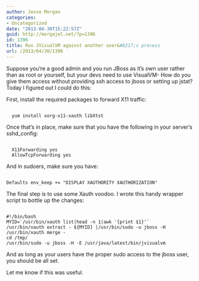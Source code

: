 ```yaml
---
author: Jesse Morgan
categories:
- Uncategorized
date: "2013-04-30T15:22:57Z"
guid: http://morgajel.net/?p=1396
id: 1396
title: Run JVisualVM against another user&#8217;s process
url: /2013/04/30/1396
---
```


Suppose you’re a good admin and you run JBoss as it’s own user rather than as root or yourself, but your devs need to use VisualVM- How do you give them access without providing ssh access to jboss or setting up jstat? Today I figured out I could do this:

First, install the required packages to forward X11 traffic:

```

  yum install xorg-x11-xauth libXtst
```

Once that’s in place, make sure that you have the following in your server’s sshd\_config:

```

  X11Forwarding yes
  AllowTcpForwarding yes
```

And in sudoers, make sure you have:

```

Defaults env_keep += "DISPLAY XAUTHORITY XAUTHORIZATION"
```

The final step is to use some Xauth voodoo. I wrote this handy wrapper script to bottle up the changes:

```

#!/bin/bash
MYID=`/usr/bin/xauth list|head -n 1|awk '{print $1}'`
/usr/bin/xauth extract - ${MYID} |/usr/bin/sudo -u jboss -H /usr/bin/xauth merge -
cd /tmp/
/usr/bin/sudo -u jboss -H -E /usr/java/latest/bin/jvisualvm
```

And as long as your users have the proper sudo access to the jboss user, you should be all set.

Let me know if this was useful.